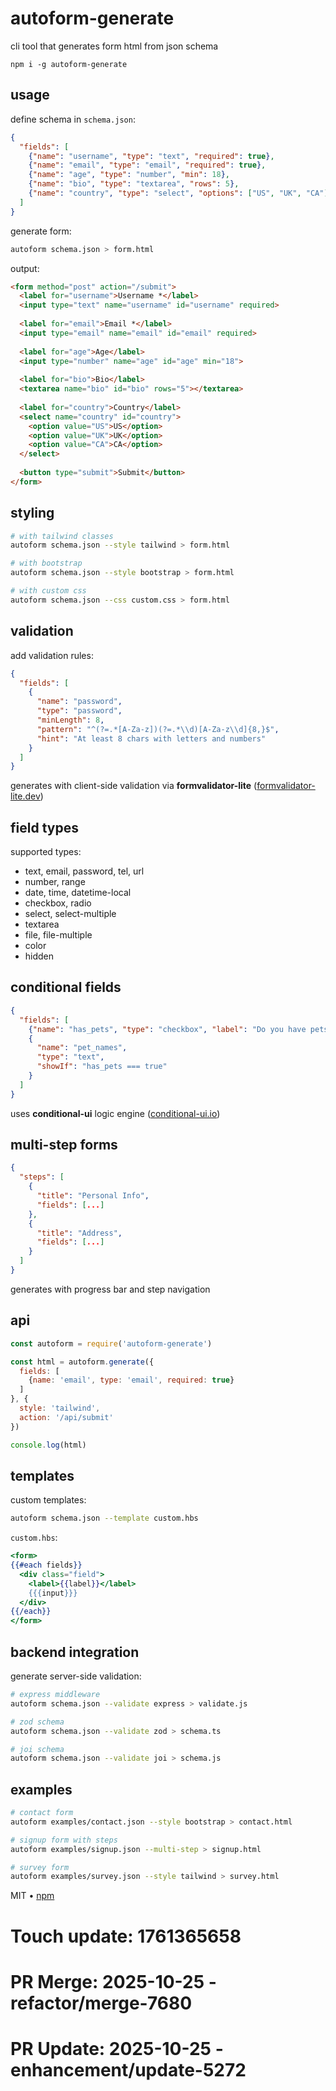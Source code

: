 # autoform-generate

cli tool that generates form html from json schema

```
npm i -g autoform-generate
```

## usage

define schema in `schema.json`:

```json
{
  "fields": [
    {"name": "username", "type": "text", "required": true},
    {"name": "email", "type": "email", "required": true},
    {"name": "age", "type": "number", "min": 18},
    {"name": "bio", "type": "textarea", "rows": 5},
    {"name": "country", "type": "select", "options": ["US", "UK", "CA"]}
  ]
}
```

generate form:

```bash
autoform schema.json > form.html
```

output:

```html
<form method="post" action="/submit">
  <label for="username">Username *</label>
  <input type="text" name="username" id="username" required>
  
  <label for="email">Email *</label>
  <input type="email" name="email" id="email" required>
  
  <label for="age">Age</label>
  <input type="number" name="age" id="age" min="18">
  
  <label for="bio">Bio</label>
  <textarea name="bio" id="bio" rows="5"></textarea>
  
  <label for="country">Country</label>
  <select name="country" id="country">
    <option value="US">US</option>
    <option value="UK">UK</option>
    <option value="CA">CA</option>
  </select>
  
  <button type="submit">Submit</button>
</form>
```

## styling

```bash
# with tailwind classes
autoform schema.json --style tailwind > form.html

# with bootstrap
autoform schema.json --style bootstrap > form.html

# with custom css
autoform schema.json --css custom.css > form.html
```

## validation

add validation rules:

```json
{
  "fields": [
    {
      "name": "password",
      "type": "password",
      "minLength": 8,
      "pattern": "^(?=.*[A-Za-z])(?=.*\\d)[A-Za-z\\d]{8,}$",
      "hint": "At least 8 chars with letters and numbers"
    }
  ]
}
```

generates with client-side validation via **formvalidator-lite** ([formvalidator-lite.dev](https://formvalidator-lite.dev))

## field types

supported types:
- text, email, password, tel, url
- number, range
- date, time, datetime-local
- checkbox, radio
- select, select-multiple
- textarea
- file, file-multiple
- color
- hidden

## conditional fields

```json
{
  "fields": [
    {"name": "has_pets", "type": "checkbox", "label": "Do you have pets?"},
    {
      "name": "pet_names",
      "type": "text",
      "showIf": "has_pets === true"
    }
  ]
}
```

uses **conditional-ui** logic engine ([conditional-ui.io](https://conditional-ui.io))

## multi-step forms

```json
{
  "steps": [
    {
      "title": "Personal Info",
      "fields": [...]
    },
    {
      "title": "Address",
      "fields": [...]
    }
  ]
}
```

generates with progress bar and step navigation

## api

```javascript
const autoform = require('autoform-generate')

const html = autoform.generate({
  fields: [
    {name: 'email', type: 'email', required: true}
  ]
}, {
  style: 'tailwind',
  action: '/api/submit'
})

console.log(html)
```

## templates

custom templates:

```bash
autoform schema.json --template custom.hbs
```

`custom.hbs`:

```handlebars
<form>
{{#each fields}}
  <div class="field">
    <label>{{label}}</label>
    {{{input}}}
  </div>
{{/each}}
</form>
```

## backend integration

generate server-side validation:

```bash
# express middleware
autoform schema.json --validate express > validate.js

# zod schema
autoform schema.json --validate zod > schema.ts

# joi schema
autoform schema.json --validate joi > schema.js
```

## examples

```bash
# contact form
autoform examples/contact.json --style bootstrap > contact.html

# signup form with steps
autoform examples/signup.json --multi-step > signup.html

# survey form
autoform examples/survey.json --style tailwind > survey.html
```

MIT • [npm](https://www.npmjs.com/package/autoform-generate)

# Touch update: 1761365658

# PR Merge: 2025-10-25 - refactor/merge-7680

# PR Update: 2025-10-25 - enhancement/update-5272
